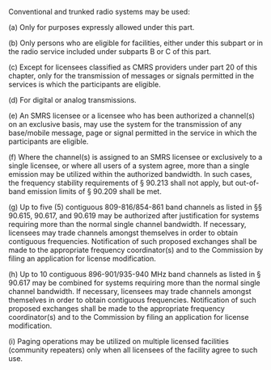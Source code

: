 Conventional and trunked radio systems may be used:

(a) Only for purposes expressly allowed under this part.

(b) Only persons who are eligible for facilities, either under this subpart or in the radio service included under subparts B or C of this part.

(c) Except for licensees classified as CMRS providers under part 20 of this chapter, only for the transmission of messages or signals permitted in the services is which the participants are eligible.

(d) For digital or analog transmissions.

(e) An SMRS licensee or a licensee who has been authorized a channel(s) on an exclusive basis, may use the system for the transmission of any base/mobile message, page or signal permitted in the service in which the participants are eligible.

(f) Where the channel(s) is assigned to an SMRS licensee or exclusively to a single licensee, or where all users of a system agree, more than a single emission may be utilized within the authorized bandwidth. In such cases, the frequency stability requirements of § 90.213 shall not apply, but out-of-band emission limits of § 90.209 shall be met.

(g) Up to five (5) contiguous 809-816/854-861 band channels as listed in §§ 90.615, 90.617, and 90.619 may be authorized after justification for systems requiring more than the normal single channel bandwidth. If necessary, licensees may trade channels amongst themselves in order to obtain contiguous frequencies. Notification of such proposed exchanges shall be made to the appropriate frequency coordinator(s) and to the Commission by filing an application for license modification.

(h) Up to 10 contiguous 896-901/935-940 MHz band channels as listed in § 90.617 may be combined for systems requiring more than the normal single channel bandwidth. If necessary, licensees may trade channels amongst themselves in order to obtain contiguous frequencies. Notification of such proposed exchanges shall be made to the appropriate frequency coordinator(s) and to the Commission by filing an application for license modification.

(i) Paging operations may be utilized on multiple licensed facilities (community repeaters) only when all licensees of the facility agree to such use.

